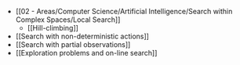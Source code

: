 - [[02 - Areas/Computer Science/Artificial Intelligence/Search within Complex Spaces/Local Search]]
	- [[Hill-climbing]]
- [[Search with non-deterministic actions]]
- [[Search with partial observations]]
- [[Exploration problems and on-line search]]